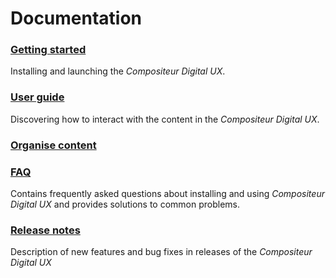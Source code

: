 # Documentation

### [Getting started](gettingstarted/index.md)
Installing and launching the *Compositeur Digital UX*.

### [User guide](user_guide/index.md)
Discovering how to interact with the content in the *Compositeur Digital UX*.  

### [Organise content](organise_content/Index.md)

### [FAQ](FAQ/index.md)
Contains frequently asked questions about installing and using *Compositeur Digital UX* and provides solutions to common problems.

### [Release notes](release_notes/index.md)
Description of new features and bug fixes in releases of the *Compositeur Digital UX*  

